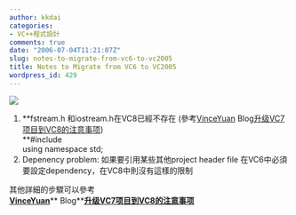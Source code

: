 ```yaml
---
author: kkdai
categories:
- VC++程式設計
comments: true
date: "2006-07-04T11:21:07Z"
slug: notes-to-migrate-from-vc6-to-vc2005
title: Notes to Migrate from VC6 to VC2005
wordpress_id: 429
---
```


![](http://www.gotdotnet.com/team/ide/images/image002.jpg)

  1. **fstream.h 和iostream.h在VC8已經不存在 (參考[VinceYuan](http://vinceyuan.cnblogs.com/) Blog[升级VC7项目到VC8的注意事项](http://vinceyuan.cnblogs.com/archive/2005/12/20/301188.html))   
**#include <fstream>  
using namespace std;
  2. Depenency problem: 如果要引用某些其他project header file 在VC6中必須要設定dependency，在VC8中則沒有這樣的限制

其他詳細的步驟可以參考  
[**VinceYuan**](http://vinceyuan.cnblogs.com/)** Blog**[**升级VC7项目到VC8的注意事项**](http://vinceyuan.cnblogs.com/archive/2005/12/20/301188.html)
